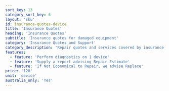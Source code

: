 ```yaml
---
sort_key: 13
category_sort_key: 6
layout: 'sku'
id: insurance-quotes-device
title: 'Insurance Quotes'
heading: 'Insurance Quotes'
subtitle: 'Insurance quotes for damaged equipment'
category: 'Insurance Quotes and Support'
category_description: 'Repair quotes and services covered by insurance claims.'
features:
  - feature: 'Perform diagnostics on 1 device'
  - feature: 'Supply a report advising Repair Estimate'
  - feature: 'If Not Economical to Repair, we advise Replace'
price: '120'
unit: 'device'
australia_only: 'Yes'
---
```

